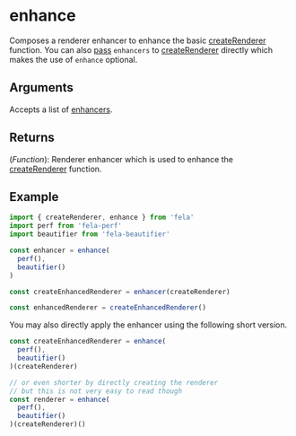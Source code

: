 # enhance

Composes a renderer enhancer to enhance the basic [createRenderer](createRenderer.md) function. You can also [pass](../../advanced/RendererConfiguration.md) `enhancers` to [createRenderer](createRenderer.md) directly which makes the use of `enhance` optional.

## Arguments
Accepts a list of [enhancers](../../advanced/Enhancers.md). 

## Returns
(*Function*): Renderer enhancer which is used to enhance the [createRenderer](createRenderer.md) function.

## Example
```javascript
import { createRenderer, enhance } from 'fela'
import perf from 'fela-perf'
import beautifier from 'fela-beautifier'

const enhancer = enhance(
  perf(),
  beautifier()
)

const createEnhancedRenderer = enhancer(createRenderer)

const enhancedRenderer = createEnhancedRenderer()
```
You may also directly apply the enhancer using the following short version.


```javascript
const createEnhancedRenderer = enhance(
  perf(),
  beautifier()
)(createRenderer)

// or even shorter by directly creating the renderer
// but this is not very easy to read though
const renderer = enhance(
  perf(),
  beautifier()
)(createRenderer)()
```
